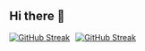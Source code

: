 ## Hi there 👋

<div align="left" style="display: flex; gap: 10px;">
  <a href="https://git.io/streak-stats">
    <img src="https://streak-stats.demolab.com?user=irfanghapar&theme=radical&border_radius=2.9&border=585858&sideNums=A9FEF7" alt="GitHub Streak" /></a>
  </a>
  <a href="https://git.io/streak-stats">
    <img src="https://streak-stats.demolab.com?user=irfanghapar&theme=dark&border_radius=2.9&border=585858" alt="GitHub Streak" />
  </a>
</div>

###
